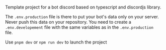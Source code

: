 Template project for a bot discord based on typescript and discordjs library.

The `.env.production` file is there to put your bot's data only on your server. Never push this data on your repository.
You need to create a `.env.developement` file with the same variables as in the `.env.production` file.


Use `pnpm dev` or `npm run dev` to launch the project
